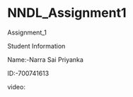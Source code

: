 # NNDL_Assignment1

Assignment_1

Student Information

Name:-Narra Sai Priyanka

ID:-700741613

video: 
